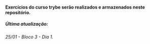 #### Exercícios do curso trybe serão realizados e armazenados neste repositório.

##### Última atualização:
###### 25/01 - Bloco 3 - Dia 1.
